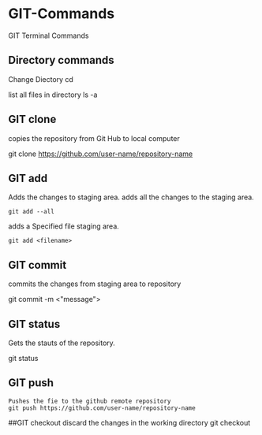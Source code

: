 # GIT-Commands
GIT Terminal Commands

## Directory commands
  Change Diectory
  cd <Diectory-name>
  
  list all files in directory
  ls -a 

## GIT clone
  copies the repository from Git Hub to local computer

  git clone https://github.com/user-name/repository-name

## GIT add 
  Adds the changes to staging area. 
  adds all the changes to the staging area.

    git add --all

  adds a Specified file staging area.

    git add <filename>
  
## GIT commit
  commits the changes from staging area to repository 

  git commit -m <"message">

## GIT status
  Gets the stauts of the repository.

  git status 

## GIT push 
    Pushes the fie to the github remote repository
    git push https://github.com/user-name/repository-name
    
##GIT checkout 
discard the changes in the working directory
git checkout <filename>
